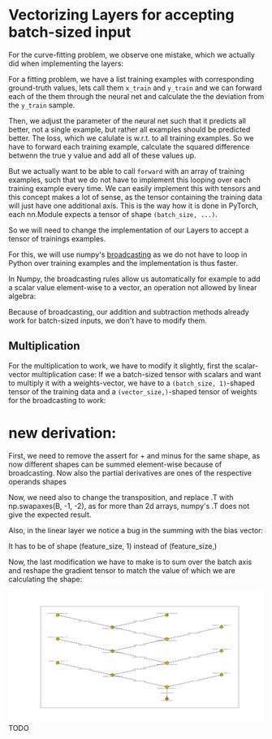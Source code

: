 # Vectorizing Layers for accepting batch-sized input 

For the curve-fitting problem, we observe one mistake, which we actually did when implementing the layers:

For a fitting problem, we have a list training examples with corresponding ground-truth values, lets call them `x_train` and `y_train` and we can forward each of the them through the neural net and calculate the the deviation from the `y_train` sample. 

Then, we adjust the parameter of the neural net such that it predicts all better, not a single example, but rather all examples should be predicted better. 
The loss, which we calulate is w.r.t. to all training examples. So we have to forward each training example, calculate the squared difference betwenn the true y value 
and add all of these values up. 

But we actually want to be able to call `forward` with an array of training examples, such that we do not have to implement this looping over each training example every time. 
We can easily implement this with tensors and this concept makes a lot of sense, as the tensor containing the training data will just have one additional axis. 
This is the way how it is done in PyTorch, each nn.Module expects a tensor of shape `(batch_size, ...)`.

So we will need to change the implementation of our Layers to accept a tensor of trainings examples. 

For this, we will use numpy's [broadcasting]() as we do not have to loop in Python over training examples and the implementation is thus faster. 

In Numpy, the broadcasting rules allow us automatically for example to add a scalar value element-wise to a vector, an operation not allowed by linear algebra:

Because of broadcasting, our addition and subtraction methods already work for batch-sized inputs, we don't have to modify them.

## Multiplication 

For the multiplication to work, we have to modify it slightly, first the scalar-vector multiplication case: 
If we a batch-sized tensor with scalars and want to multiply  it with a weights-vector, we have to a `(batch_size, 1)`-shaped tensor of the training data 
and a `(vector_size,)`-shaped tensor of weights for the broadcasting to work: 

# new derivation:

First, we need to remove the assert for + and minus for the same shape, as now different shapes can be summed element-wise because of broadcasting. Now also the partial derivatives are ones of the respective operands shapes

Now, we need also to change the transposition, and replace .T with np.swapaxes(B, -1, -2), as for more than 2d arrays, numpy's .T does not give the expected result.

Also, in the linear layer we notice a bug in the summing with the bias vector: 

It has to be of shape (feature_size, 1) instead of (feature_size,)

Now, the last modification we have to make is to sum over the batch axis and reshape the gradient tensor to match the value of which we are calculating the shape: 

![](../images/nn_batched_with_shape_mismatch_bug.png)
TODO 


